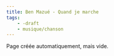 ```yaml
---
title: Ben Mazué - Quand je marche
tags:
    - -draft
    - musique/chanson
---
```


Page créée automatiquement, mais vide.
